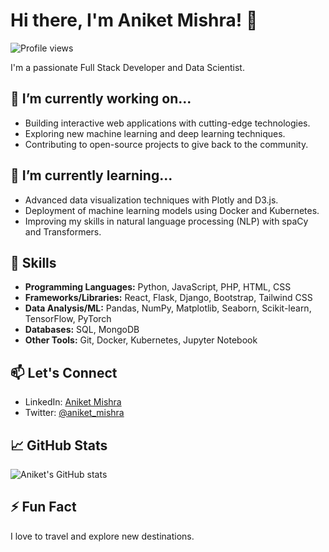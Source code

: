 # Hi there, I'm Aniket Mishra! 👋
![Profile views](https://komarev.com/ghpvc/?username=the-avyakta)

I'm a passionate Full Stack Developer and Data Scientist.

## 🔭 I’m currently working on...
- Building interactive web applications with cutting-edge technologies.
- Exploring new machine learning and deep learning techniques.
- Contributing to open-source projects to give back to the community.

## 🌱 I’m currently learning...
- Advanced data visualization techniques with Plotly and D3.js.
- Deployment of machine learning models using Docker and Kubernetes.
- Improving my skills in natural language processing (NLP) with spaCy and Transformers.

## 💼 Skills
- **Programming Languages:** Python, JavaScript, PHP, HTML, CSS
- **Frameworks/Libraries:** React, Flask, Django, Bootstrap, Tailwind CSS
- **Data Analysis/ML:** Pandas, NumPy, Matplotlib, Seaborn, Scikit-learn, TensorFlow, PyTorch
- **Databases:** SQL, MongoDB
- **Other Tools:** Git, Docker, Kubernetes, Jupyter Notebook

<!-- ## 🚀 My Projects
- [Project 1](Link): Brief description.
- [Project 2](Link): Brief description.
- [Project 3](Link): Brief description. -->



## 📫 Let's Connect
- LinkedIn: [Aniket Mishra](https://www.linkedin.com/in/aniketmishraceo)
- Twitter: [@aniket_mishra](https://twitter.com/the_avyakta)
<!-- - Portfolio: [aniketmishra.com](https://www.aniketmishra.com) -->


## 📈 GitHub Stats
![Aniket's GitHub stats](https://github-readme-stats.vercel.app/api?username=the-avyakta&show_icons=true&theme=radical)

## ⚡ Fun Fact
I love to travel and explore new destinations.


